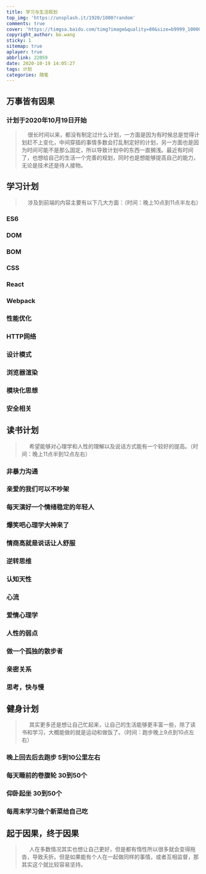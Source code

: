 ```yaml
---
title: 学习与生活规划
top_img: 'https://unsplash.it/1920/1080?random'
comments: true
cover: 'https://timgsa.baidu.com/timg?image&quality=80&size=b9999_10000&sec=1603097676877&di=371eb84d4639cc6b54858af2b8c668cd&imgtype=0&src=http%3A%2F%2F5b0988e595225.cdn.sohucs.com%2Fimages%2F20180828%2F635652aa86c14e8eb011563613092448.jpeg'
copyright_author: bo.wang
sticky: 1
sitemap: true
aplayer: true
abbrlink: 22059
date: 2020-10-19 14:05:27
tags: 计划
categories: 随笔
---
```


## 万事皆有因果

<h3>计划于2020年10月19日开始</h3>

> &nbsp;&nbsp;&nbsp;&nbsp;很长时间以来，都没有制定过什么计划，一方面是因为有时候总是觉得计划赶不上变化，中间穿插的事情多数会打乱制定好的计划，另一方面也是因为时间可能不是那么固定，所以导致计划中的东西一直搁浅。最近有时间了，也想给自己的生活一个完善的规划，同时也是想能够提高自己的能力，无论是技术还是待人接物。

## 学习计划
> &nbsp;&nbsp;&nbsp;&nbsp;涉及到前端的内容主要有以下几大方面：（时间：晚上10点到11点半左右）

### ES6

### DOM

### BOM

### CSS

### React

### Webpack

### 性能优化

### HTTP网络

### 设计模式

### 浏览器渲染

### 模块化思想

### 安全相关


## 读书计划
> &nbsp;&nbsp;&nbsp;&nbsp; 希望能够对心理学和人性的理解以及说话方式能有一个较好的提高。（时间：晚上11点半到12点左右）

### 非暴力沟通

### 亲爱的我们可以不吵架

### 每天演好一个情绪稳定的年轻人

### 爆笑吧心理学大神来了

### 情商高就是说话让人舒服

### 逆转思维

### 认知天性

### 心流

### 爱情心理学

### 人性的弱点

### 做一个孤独的散步者

### 亲密关系

### 思考，快与慢


## 健身计划
> &nbsp;&nbsp;&nbsp;&nbsp; 其实更多还是想让自己忙起来，让自己的生活能够更丰富一些，除了读书和学习，大概能做的就是运动和做饭了。（时间：跑步晚上9点到10点左右）

### 晚上回去后去跑步 5到10公里左右

### 每天睡前的卷腹轮 30到50个

### 仰卧起坐 30到50个

### 每周末学习做个新菜给自己吃


## 起于因果，终于因果
> &nbsp;&nbsp;&nbsp;&nbsp; 人在多数情况其实也想让自己更好，但是都有惰性所以很多就会变得拖沓，导致夭折。但是如果能有个人在一起做同样的事情，或者互相监督，那其实这个就比较容易坚持。


